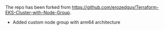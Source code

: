 The repo has been forked from https://github.com/erozedguy/Terraform-EKS-Cluster-with-Node-Group.

- Added custom node group with arm64 architecture